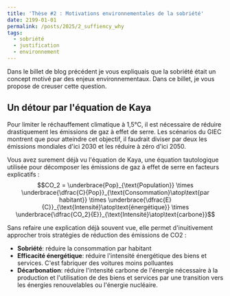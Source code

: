 ```yaml
---
title: 'Thèse #2 : Motivations environnementales de la sobriété'
date: 2199-01-01
permalink: /posts/2025/2_suffiency_why
tags:
  - sobriété
  - justification
  - environnement
---
```


Dans le billet de blog précédent je vous expliquais que la sobriété était un concept motivé par des enjeux environnementaux. Dans ce billet, je vous propose de creuser cette question. 

## Un détour par l'équation de Kaya

Pour limiter le réchauffement climatique à 1,5°C, il est nécessaire de réduire drastiquement les émissions de gaz à effet de serre. Les scénarios du GIEC montrent que pour atteindre cet objectif, il faudrait diviser par deux les émissions mondiales d'ici 2030 et les réduire à zéro d'ici 2050. 

Vous avez surement déjà vu l'équation de Kaya, une équation tautologique utilisée pour décomposer les émissions de gaz à effet de serre en facteurs explicatifs : 
$$CO_2 = \underbrace{Pop}_{\text{Population}} \times \underbrace{\dfrac{C}{Pop}}_{\text{Consommation}\atop\text{par habitant}} \times \underbrace{\dfrac{E}{C}}_{\text{Intensité}\atop\text{énergétique}} \times \underbrace{\dfrac{CO_2}{E}}_{\text{Intensité}\atop\text{carbone}}$$

Sans refaire une explication déjà souvent vue, elle permet d'inuitivement approcher trois stratégies de réduction des émissions de CO2 :
- **Sobriété**: réduire la consommation par habitant
- **Efficacité énergétique**: réduire l'intensité énergétique des biens et services. C'est fabriquer des voitures moins polluantes 
- **Décarbonation**: réduire l'intensité carbone de l'énergie nécessaire à la production et l'utilisation de des biens et services par une transition vers les énergies renouvelables ou l'énergie nucléaire.

